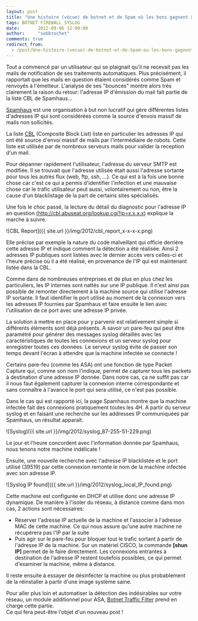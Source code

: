 ```yaml
---
layout: post
title: "Une histoire (vécue) de botnet et de Spam où les bons gagnent à la fin"
tags: BOTNET FIREWALL SYSLOG
date:       2012-09-06 12:00:00
author:     "sebbrochet"
comments: true
redirect_from:
  - /post/Une-histoire-(vecue)-de-botnet-et-de-Spam-ou-les-bons-gagnent-a-la-fin/
---
```


Tout a commencé par un utilisateur qui se plaignait qu'il ne recevait pas les mails de notification de ses traitements automatiques. Plus précisément, il rapportait que les mails en question étaient considérés comme Spam et renvoyés à l'émetteur. L'analyse de ses "bounces" montre alors très clairement la raison du retour: l'adresse IP d'émission du mail fait partie de la liste CBL de Spamhaus...  

[Spamhaus](http://www.spamhaus.org/) est une organisation à but non lucratif qui gère différentes listes d'adresses IP qui sont considérées comme la source d'envois massif de mails non sollicités.  

La liste [CBL](http://cbl.abuseat.org/) (Composite Block List) liste en particulier les adresses IP qui ont été source d'envoi massif de mails par l'intermédiaire de robots. Cette liste est utilisée par de nombreux serveurs mails pour valider la reception d'un mail.  

Pour dépanner rapidement l'utilisateur, l'adresse du serveur SMTP est modifiée. Il se trouvait que l'adresse utilisée était aussi l'adresse sortante pour tous les autres flux (web, ftp, ssh, ...). Ce qui est à la fois une bonne chose car c'est ce qui a permis d'identifier l'infection et une mauvaise chose car le trafic utilisateur peut aussi, volontairement ou non, être la cause d'un blacklistage de la part de certains sites spécialisés.  

Une fois le choc passé, la lecture du détail du diagnostic pour l'adresse IP en question [(http://cbl.abuseat.org/lookup.cgi?ip=x.x.x.x)](http://cbl.abuseat.org/lookup.cgi?ip=x.x.x.x) explique la marche à suivre.  

![CBL Report]({{ site.url }}/img/2012/cbl_report_x-x-x-x.png)

Elle précise par exemple la nature du code malveillant qui officie derrière cette adresse IP et indique comment la détection a été réalisée. Ainsi 2 adresses IP publiques sont listées avec le dernier accès vers celles-ci et l'heure précise où il a été réalisé, en provenance de l'IP qui est maintenant listée dans la CBL.  

Comme dans de nombreuses entreprises et de plus en plus chez les particuliers, les IP internes sont nattés sur une IP publique. Il n'est ainsi pas possible de remonter directement à la machine source qui utilise l'adresse IP sortante. Il faut identifier le port utilisé au moment de la connexion vers les adresses IP fournies par Spamhaus et faire ensuite le lien avec l'utilisation de ce port avec une adresse IP privée.  

La solution à mettre en place pour y parvenir est relativement simple si différents éléments sont déjà présents. A savoir un pare-feu qui peut être paramétré pour générer des messages syslog détaillés avec les caractéristiques de toutes les connexions et un serveur syslog pour enregistrer toutes ces données. Le serveur syslog évite de passer son temps devant l'écran à attendre que la machine infectée se connecte !  

Certains pare-feu (comme les ASA) ont une fonction de type Packet Capture qui, comme son nom l'indique, permet de capturer tous les packets à destination d'une adresse IP donnée. Dans notre cas, ça ne suffit pas car il nous faut également capturer la connexion interne correspondante et sans connaître à l'avance le port qui sera utilisé, ce n'est pas possible.  

Dans le cas qui est rapporté ici, la page Spamhaus montre que la machine infectée fait des connexions pratiquement toutes les 4H. A partir du serveur syslog et en faisant une recherche sur les addresses IP communiquées par Spamhaus, un résultat apparaît.  

![Syslog]({{ site.url }}/img/2012/syslog_87-255-51-229.png)

Le jour et l'heure concordent avec l'information donnée par Spamhaus, nous tenons notre machine indélicate !  

Ensuite, une nouvelle recherche avec l'adresse IP blacklistée et le port utilisé (39519) par cette connexion remonte le nom de la machine infectée avec son adresse IP.  

![Syslog IP found]({{ site.url }}/img/2012/syslog_local_IP_found.png)

Cette machine est configurée en DHCP et utilise donc une adresse IP dynamique. De manière à l'isoler du réseau, à distance comme dans mon cas, 2 actions sont nécessaires:  

* Réserver l'adresse IP actuelle de la machine et l'associer à l'adresse MAC de cette machine. Ce qui nous assure qu'une autre machine ne récupérera pas l'IP par la suite
* Puis agir sur le pare-feu pour bloquer tout le trafic sortant à partir de l'adresse IP de la machine. Sur un matériel CISCO, la commande **[shun IP]** permet de le faire directement. Les connexions entrantes à destination de l'adresse IP restent toutefois possibles, ce qui permet d'examiner la machine, même à distance.

Il reste ensuite à essayer de désinfecter la machine ou plus probablement de la réinstaller à partir d'une image système saine.  

Pour aller plus loin et automatiser la détection des indésirables sur votre réseau, un module additionnel pour ASA, [Botnet Traffic Filter](http://www.cisco.com/en/US/prod/vpndevc/ps6032/ps6094/ps6120/botnet_index.html) prend en charge cette partie.  
Ce qui fera peut-être l'objet d'un nouveau post !  